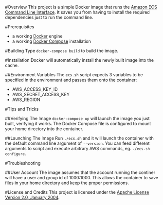 #Overview
This project is a simple Docker image that runs the [Amazon ECS Command Line Interface](https://github.com/aws/amazon-ecs-cli/). 
It saves you from having to install the required dependencies just to run the command line.

#Prerequisites
* a working [Docker](http://docker.io) engine
* a working [Docker Compose](http://docker.io) installation

#Building
Type `docker-compose build` to build the image.

#Installation
Docker will automatically install the newly built image into the cache.

##Environment Variables
The `ecs.sh` script expects 3 variables to be specified in the environment and passes them onto the container:

* AWS_ACCESS_KEY_ID
* AWS_SECRET_ACCESS_KEY
* AWS_REGION

#Tips and Tricks

##Verifying The Image
`docker-compose up` will launch the image you just built, verifying it works. The Docker Compose file is 
configured to mount your home directory into the container.  

##Launching The Image
Run `./ecs.sh` and it will launch the container with the default command line argument of `--version`.  You can 
feed different arguments to script and execute arbitrary AWS commands, eg. `./ecs.sh configure`.

#Troubleshooting

##User Account
The image assumes that the account running the continer will have a user and group id of 1000:1000.  This allows the container 
to save files in your home directory and keep the proper permissions.

#License and Credits
This project is licensed under the [Apache License Version 2.0, January 2004](http://www.apache.org/licenses/).
